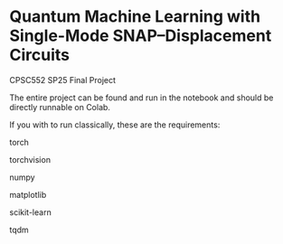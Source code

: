 # Quantum Machine Learning with Single-Mode SNAP–Displacement Circuits

CPSC552 SP25 Final Project

The entire project can be found and run in the notebook and should be directly runnable on Colab. 

If you with to run classically, these are the requirements:

torch

torchvision

numpy

matplotlib

scikit-learn

tqdm
